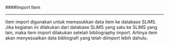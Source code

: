 ####Import Item
<hr>
Item import digunakan untuk memasukkan data item ke database SLiMS. Jika kegiatan ini dilakukan dari database SLiMS yang satu ke SLiMS yang lain, maka item import dilakukan setelah bibliography import. Artinya item akan menyesuaikan data bibliografi yang telah diimport lebih dahulu.
